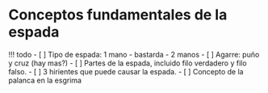 # Conceptos fundamentales de la espada

!!! todo
    - [ ] Tipo de espada: 1 mano - bastarda - 2 manos
    - [ ] Agarre: puño y cruz (hay mas?)
    - [ ] Partes de la espada, incluido filo verdadero y filo falso.
    - [ ] 3 hirientes que puede causar la espada.
    - [ ] Concepto de la palanca en la esgrima



